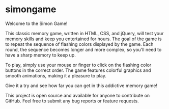 # simongame
Welcome to the Simon Game!

This classic memory game, written in HTML, CSS, and jQuery, will test your memory skills and keep you entertained for hours. The goal of the game is to repeat the sequence of flashing colors displayed by the game. Each round, the sequence becomes longer and more complex, so you'll need to have a sharp memory to keep up.

To play, simply use your mouse or finger to click on the flashing color buttons in the correct order. The game features colorful graphics and smooth animations, making it a pleasure to play.

Give it a try and see how far you can get in this addictive memory game!

This project is open source and available for anyone to contribute on GitHub. Feel free to submit any bug reports or feature requests.
